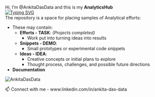 Hi, I’m @AnkitaDasData and this is my **AnalyticsHub**  
[![Typing SVG](https://readme-typing-svg.demolab.com/?lines=This+is+a+repository+of+Projects;Analytics+Hub)](https://git.io/typing-svg)  
The repository is a space for placing samples of Analytical efforts:  
- These may contain:  
  - **Efforts - TASK**: *(Projects completed)*  
    - Work put into turning ideas into results  
  - **Snippets - DEMO**:  
    - Small prototypes or experimental code snippets  
  - **Ideas - IDEA**:  
    - Creative concepts or initial plans to explore  
    - Thought process, challenges, and possible future directions  
- **Documentation**
  
<p align="left"> <img src="https://komarev.com/ghpvc/?username=AnkitaDasData&label=Views&color=lightgrey&style=flat" alt="AnkitaDasData" /> </p>
📫 Connect with me - www.linkedin.com/in/ankita-das-data
